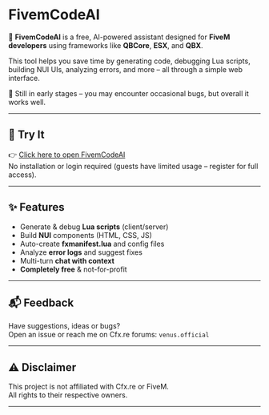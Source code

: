 # FivemCodeAI

🚀 **FivemCodeAI** is a free, AI-powered assistant designed for **FiveM developers** using frameworks like **QBCore**, **ESX**, and **QBX**.

This tool helps you save time by generating code, debugging Lua scripts, building NUI UIs, analyzing errors, and more – all through a simple web interface.

🧪 Still in early stages – you may encounter occasional bugs, but overall it works well.

---

## 🔗 Try It

👉 [Click here to open FivemCodeAI](https://app--fivem-code-ai-16ef5f66.base44.app/)  
No installation or login required (guests have limited usage – register for full access).

---

## ✨ Features

- Generate & debug **Lua scripts** (client/server)
- Build **NUI** components (HTML, CSS, JS)
- Auto-create **fxmanifest.lua** and config files
- Analyze **error logs** and suggest fixes
- Multi-turn **chat with context**
- **Completely free** & not-for-profit

---

## 📬 Feedback

Have suggestions, ideas or bugs?  
Open an issue or reach me on Cfx.re forums: `venus.official`

---

## ⚠️ Disclaimer

This project is not affiliated with Cfx.re or FiveM.  
All rights to their respective owners.

---

